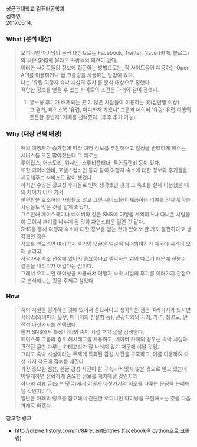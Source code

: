 성균관대학교 컴퓨터공학과  
심하영  
2017.05.14.  
  
  
### What (분석 대상)  
> 오피니언 마이닝의 분석 대상으로는 Facebook, Twitter, Naver(카페, 블로그)와 같은 SNS에 올라온 사람들의 의견이 있다.  
> 이러한 사이트들의 정보에 접근하는 방법으로는, 각 사이트들이 제공하는 Open API를 이용하거나 웹 크롤링을 사용하는 방법이 있다.  
> 나는 '유럽 여행지 숙박 시설의 후기'를 분석 대상으로 정했다.  
> 적합한 정보를 얻을 수 있는 사이트의 조건은 아래와 같이 정했다.  
> 1. 홍보성 후기가 배제되는 곳   2. 많은 사람들이 이용하는 곳(십만명 이상)  
> 그 결과, 페이스북 '유럽, 어디까지 가봤니' 그룹과 네이버 '유랑: 유럽 여행의 든든한 동반자' 카페를 선택했다. (추후 추가 가능)  


### Why (대상 선택 배경)  
> 해외 여행자가 증가함에 따라 여행 정보를 추천해주고 일정을 관리하게 해주는 서비스들 또한 많아졌는데 그 예로는  
> 투어팁스, 어스토리, 위시빈, 스투비플래너, 투어플랜비 등이 있다.  
> 또한 에어비엔비, 호텔스컴바인 등과 같이 여행지 숙소에 대한 정보와 후기들을 제공해주는 서비스도 많이 생겼다.  
> 하지만 수많은 광고성 후기들로 인해 생각했던 것과 그 숙소를 실제 이용했을 때의 차이가 너무 커서  
> 불편함을 호소하는 사람들도 많고 그런 서비스들이 제공하는 리뷰를 믿지 못하는 사람들도 많은 것을 알게 되었다.  
> 그로인해 페이스북이나 네이버와 같은 SNS에 여행을 계획하거나 다녀온 사람들이 모여서 후기를 나누게 된 것이 자연스러운 일인 것 같다.  
> SNS를 통해 여행지 숙소에 대한 정보를 얻는 것에 있어서 한 가지 불편하다고 생각했던 점은  
> 정보를 얻으려면 여러가지 후기와 댓글을 일일이 읽어봐야하기 때문에 시간이 오래 걸리고,  
> 사람마다 숙소 선정에 있어서 중요하다고 생각하는 점이 다르기 때문에 섣불리 결론을 내리기가 어렵다는 점이다.  
> 그래서 오피니언 마이닝을 사용해서 여행지 숙박 시설의 후기를 여러가지 관점으로 분석해보는 것을 주제로 삼았다.  


### How  
> 숙박 시설을 평가하는 것에 있어서 중요하다고 생각하는 점은 여러가지가 있지만  
> 서비스(와이파이 유무, 매니저의 친절함 등), 관광지와의 거리, 가격, 청결도, 안전성 다섯가지를 선택했다.  
> 먼저 SNS에서 특정 나라의 숙박 시설 후기 글을 검색한다.  
> 페이스북 그룹의 경우 해시태그를 사용하고, 네이버 카페의 경우는 숙박 시설과 관련된 글만 다루는 카테고리가 잘 나눠져 있기 때문에 쉬울 것임.  
> 그리고 숙박 시설이라는 주제에 특화된 감성 사전을 구축하고, 이를 이용하여 다섯 가지 척도에 점수를 매긴다.  
> 가장 중요한 점은, 한글 감성 사전이 잘 구축되어 있지 않은 것으로 알고 있는데  
> 어떻게하면 정확하게 중요한 정보를 캐치해낼 것인지와  
> 하나의 리뷰 글(또는 댓글)에서 어떻게 다섯가지의 척도를 다루는 문장을 분리해낼 것인지이다.  
> 일단은 아래의 링크를 참고해서 간단한 오피니언 마이닝을 구현해보는 것을 다음 과제로 하겠다.  



참고할 링크  
- http://dizwe.tistory.com/m/8#recentEntries (facebook을 python으로 크롤링)
